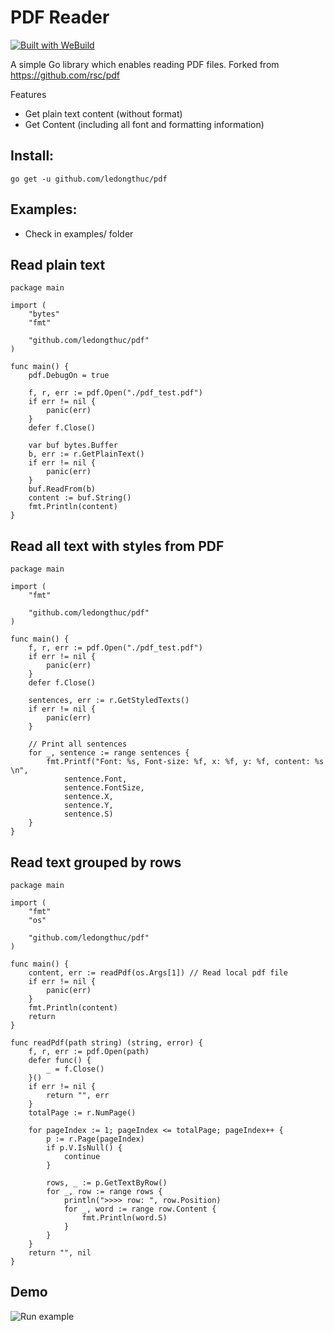 # PDF Reader

[![Built with WeBuild](https://raw.githubusercontent.com/webuild-community/badge/master/svg/WeBuild.svg)](https://webuild.community)

A simple Go library which enables reading PDF files. Forked from https://github.com/rsc/pdf

Features
  - Get plain text content (without format)
  - Get Content (including all font and formatting information)

## Install:

`go get -u github.com/ledongthuc/pdf`

## Examples:

 - Check in examples/ folder


## Read plain text

```golang
package main

import (
	"bytes"
	"fmt"

	"github.com/ledongthuc/pdf"
)

func main() {
	pdf.DebugOn = true

	f, r, err := pdf.Open("./pdf_test.pdf")
	if err != nil {
		panic(err)
	}
	defer f.Close()

	var buf bytes.Buffer
	b, err := r.GetPlainText()
	if err != nil {
		panic(err)
	}
	buf.ReadFrom(b)
	content := buf.String()
	fmt.Println(content)
}
```

## Read all text with styles from PDF

```golang
package main

import (
	"fmt"

	"github.com/ledongthuc/pdf"
)

func main() {
	f, r, err := pdf.Open("./pdf_test.pdf")
	if err != nil {
		panic(err)
	}
	defer f.Close()

	sentences, err := r.GetStyledTexts()
	if err != nil {
		panic(err)
	}

	// Print all sentences
	for _, sentence := range sentences {
		fmt.Printf("Font: %s, Font-size: %f, x: %f, y: %f, content: %s \n",
			sentence.Font,
			sentence.FontSize,
			sentence.X,
			sentence.Y,
			sentence.S)
	}
}
```


## Read text grouped by rows

```golang
package main

import (
	"fmt"
	"os"

	"github.com/ledongthuc/pdf"
)

func main() {
	content, err := readPdf(os.Args[1]) // Read local pdf file
	if err != nil {
		panic(err)
	}
	fmt.Println(content)
	return
}

func readPdf(path string) (string, error) {
	f, r, err := pdf.Open(path)
	defer func() {
		_ = f.Close()
	}()
	if err != nil {
		return "", err
	}
	totalPage := r.NumPage()

	for pageIndex := 1; pageIndex <= totalPage; pageIndex++ {
		p := r.Page(pageIndex)
		if p.V.IsNull() {
			continue
		}

		rows, _ := p.GetTextByRow()
		for _, row := range rows {
		    println(">>>> row: ", row.Position)
		    for _, word := range row.Content {
		        fmt.Println(word.S)
		    }
		}
	}
	return "", nil
}
```

## Demo
![Run example](https://i.gyazo.com/01fbc539e9872593e0ff6bac7e954e6d.gif)
